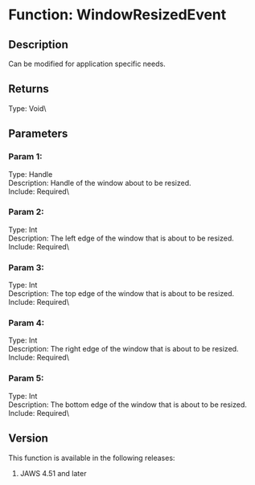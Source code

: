 # Function: WindowResizedEvent

## Description

Can be modified for application specific needs.

## Returns

Type: Void\

## Parameters

### Param 1:

Type: Handle\
Description: Handle of the window about to be resized.\
Include: Required\

### Param 2:

Type: Int\
Description: The left edge of the window that is about to be resized.\
Include: Required\

### Param 3:

Type: Int\
Description: The top edge of the window that is about to be resized.\
Include: Required\

### Param 4:

Type: Int\
Description: The right edge of the window that is about to be resized.\
Include: Required\

### Param 5:

Type: Int\
Description: The bottom edge of the window that is about to be resized.\
Include: Required\

## Version

This function is available in the following releases:

1.  JAWS 4.51 and later
